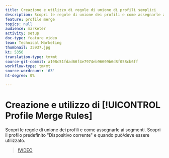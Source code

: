 ```yaml
---
title: Creazione e utilizzo di regole di unione di profili semplici
description: Scopri le regole di unione dei profili e come assegnarle ai segmenti. Scopri il profilo predefinito "Dispositivo corrente" e quando può/deve essere utilizzato.
feature: profile merge
topics: null
audience: marketer
activity: setup
doc-type: feature video
team: Technical Marketing
thumbnail: 35937.jpg
kt: 5356
translation-type: tm+mt
source-git-commit: a108c51fdad66f4e7974eb96609b6d8f058cb6ff
workflow-type: tm+mt
source-wordcount: '63'
ht-degree: 0%

---
```



# Creazione e utilizzo di [!UICONTROL Profile Merge Rules]

Scopri le regole di unione dei profili e come assegnarle ai segmenti. Scopri il profilo predefinito &quot;Dispositivo corrente&quot; e quando può/deve essere utilizzato.

>[!VIDEO](https://video.tv.adobe.com/v/35937/?quality=12&learn=on)
